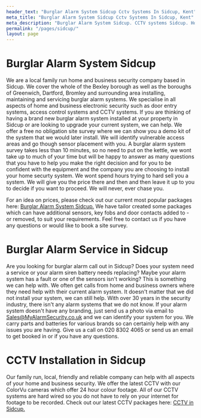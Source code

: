 ```yaml
---
header_text: "Burglar Alarm System Sidcup Cctv Systems In Sidcup, Kent"
meta_title: "Burglar Alarm System Sidcup Cctv Systems In Sidcup, Kent"
meta_description: "Burglar Alarm System Sidcup. CCTV systems Sidcup. Home Security Systems, Burglar Alarm Service Alarm Battery Sidcup. Alarm Company Near Me Sidcup 020 8302 4065."
permalink: "/pages/sidcup/"
layout: page
---
```


# Burglar Alarm System Sidcup 

We are a local family run home and business security company based in Sidcup. We cover the whole of the Bexley borough as well as the boroughs of Greenwich, Dartford, Bromley and surrounding area installing, maintaining and servicing burglar alarm systems. We specialise in all aspects of home and business electronic security such as door entry systems, access control systems and CCTV systems. If you are thinking of having a brand new burglar alarm system installed at your property in Sidcup or are looking to upgrade your current system, we can help. We offer a free no obligation site survey where we can show you a demo kit of the system that we would later install. We will identify vulnerable access areas and go though sensor placement with you. A burglar alarm system survey takes less than 10 minutes, so no need to put on the kettle, we wont take up to much of your time but will be happy to answer as many questions that you have to help you make the right decision and for you to be confident with the equipment and the company you are choosing to install your home securty system. We wont spend hours trying to hard sell you a system. We will give you the price there and then and then leave it up to you to decide if you want to proceed. We will never, ever chase you.

For an idea on prices, please check out our current most popular packages here: [Burglar Alarm System Sidcup.](/categories/burglar-alarms.php) We have tailor created some packages which can have additional sensors, key fobs and door contacts added to - or removed, to suit your requirements. Feel free to contact us if you have any questions or would like to book a site survey.

# Burglar Alarm Service in Sidcup 

Are you looking for burglar alarm call out in Sidcup? Does your system need a service or your alarm siren battery needs replacing? Maybe your alarm system has a fault or one of the sensors isn\'t working? This is something we can help with. We often get calls from home and business owners where they need help with their current alarm system. It doesn\'t matter that we did not install your system, we can still help. With over 30 years in the security industry, there isn\'t any alarm systems that we do not know. If your alarm system doesn\'t have any branding, just send us a photo via email to <Sales@MyAlarmSecurity.co.uk> and we can identify your system for you. We carry parts and batteries for various brands so can certainly help with any issues you are having. Give us a call on 020 8302 4065 or send us an email to get booked in or if you have any questions.

# CCTV Installation in Sidcup 

Our family run, local, friendly and reliable company can help with all aspects of your home and business security. We offer the latest CCTV with our ColorVu cameras which offer 24 hour colour footage. All of our CCTV systems are hard wired so you do not have to rely on your internet for footage to be recorded. Check out our latest CCTV packages here: [CCTV in Sidcup.](/categories/cctv.php)

#